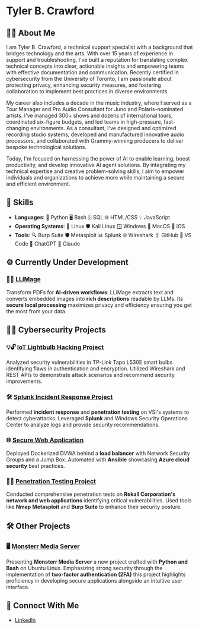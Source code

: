 # Tyler B. Crawford

## 🧑‍💻 About Me

I am Tyler B. Crawford, a technical support specialist with a background that bridges technology and the arts. With over 15 years of experience in support and troubleshooting, I've built a reputation for translating complex technical concepts into clear, actionable insights and empowering teams with effective documentation and communication. Recently certified in cybersecurity from the University of Toronto, I am passionate about protecting privacy, enhancing security measures, and fostering collaboration to implement best practices in diverse environments.

My career also includes a decade in the music industry, where I served as a Tour Manager and Pro Audio Consultant for Juno and Polaris-nominated artists. I've managed 300+ shows and dozens of international tours, coordinated six-figure budgets, and led teams in high-pressure, fast-changing environments. As a consultant, I've designed and optimized recording studio systems, developed and manufactured innovative audio processors, and collaborated with Grammy-winning producers to deliver bespoke technological solutions.

Today, I'm focused on harnessing the power of AI to enable learning, boost productivity, and develop innovative AI agent solutions. By integrating my technical expertise and creative problem-solving skills, I aim to empower individuals and organizations to achieve more while maintaining a secure and efficient environment.
## 🚀 Skills

- **Languages**: 🐍 Python 🖥️ Bash 🗄️ SQL 🌐 HTML/CSS 💡 JavaScript
- **Operating Systems**: 🐧 Linux 🛡️ Kali Linux 🪟 Windows 🍎 MacOS 📱 iOS
- **Tools**: 🔍 Burp Suite 🛡️ Metasploit 📊 Splunk 🌐 Wireshark 🖇️ GitHub 📝 VS Code 🤖 ChatGPT 🔮 Claude

## ⚙️ Currently Under Development

### 📄✨ [LLiMage](https://github.com/tylerbcrawford/llimage)
Transform PDFs for **AI-driven workflows**: LLiMage extracts text and converts embedded images into **rich descriptions** readable by LLMs. Its **secure local processing** maximizes privacy and efficiency ensuring you get the most from your data.

## 🕵️‍♂️ Cybersecurity Projects

### 💡🔓 [IoT Lightbulb Hacking Project](https://github.com/tylerbcrawford/iot-vulnerability-analysis)
Analyzed security vulnerabilities in TP-Link Tapo L530E smart bulbs identifying flaws in authentication and encryption. Utilized Wireshark and REST APIs to demonstrate attack scenarios and recommend security improvements.

### 🛠️ [Splunk Incident Response Project](https://github.com/tylerbcrawford/vsi-splunk-siem)
Performed **incident response** and **penetration testing** on VSI's systems to detect cyberattacks. Leveraged **Splunk** and Windows Security Operations Center to analyze logs and provide security recommendations.

### 🌐 [Secure Web Application](https://github.com/tylerbcrawford/azure-cloud-security)
Deployed Dockerized DVWA behind a **load balancer** with Network Security Groups and a Jump Box. Automated with **Ansible** showcasing **Azure cloud security** best practices.

### 🕵️‍♀️ [Penetration Testing Project](https://github.com/tylerbcrawford/rekall-penetration-testing)
Conducted comprehensive penetration tests on **Rekall Corporation's network and web applications** identifying critical vulnerabilities. Used tools like **Nmap** **Metasploit** and **Burp Suite** to enhance their security posture.

## 🛠️ Other Projects

### 🖥️ [Monsterr Media Server](https://github.com/tylerbcrawford/monsterr-media-server)
Presenting **Monsterr Media Server** a new project crafted with **Python and Bash** on Ubuntu Linux. Emphasizing strong security through the implementation of **two-factor authentication (2FA)** this project highlights proficiency in developing secure applications alongside an intuitive user interface.

## 🤝 Connect With Me

- [LinkedIn](https://www.linkedin.com/in/tylerbcrawford)
